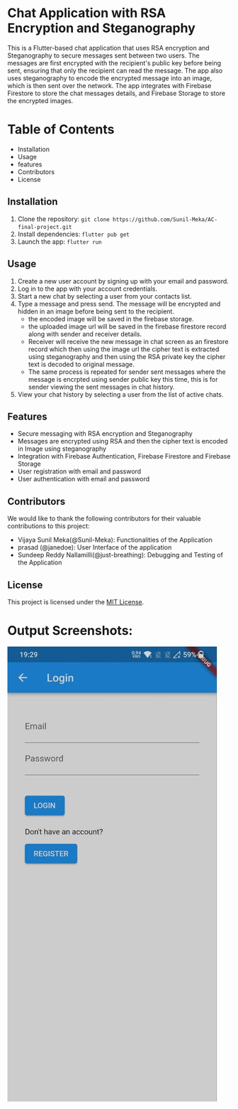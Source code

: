 # Chat Application with RSA Encryption and Steganography

This is a Flutter-based chat application that uses RSA encryption and Steganography to secure messages sent between two users. The messages are first encrypted with the recipient's public key before being sent, ensuring that only the recipient can read the message. The app also uses steganography to encode the encrypted message into an image, which is then sent over the network. The app integrates with Firebase Firestore to store the chat messages details, and Firebase Storage to store the encrypted images.

# Table of Contents

- Installation
- Usage
- features
- Contributors
- License

## Installation

1. Clone the repository: `git clone https://github.com/Sunil-Meka/AC-final-project.git`
2. Install dependencies: `flutter pub get`
3. Launch the app: `flutter run`

## Usage

1. Create a new user account by signing up with your email and password.
2. Log in to the app with your account credentials.
3. Start a new chat by selecting a user from your contacts list.
4. Type a message and press send. The message will be encrypted and hidden in an image before being sent to the recipient.
   - the encoded image will be saved in the firebase storage.
   - the uploaded image url will be saved in the firebase firestore record along with sender and receiver details.
   - Receiver will receive the new message in chat screen as an firestore record which then using the image url the cipher text is extracted using steganography and then using the RSA private key the cipher text is decoded to original message.
   - The same process is repeated for sender sent messages where the message is encrpted using sender public key this time, this is for sender viewing the sent messages in chat history.
5. View your chat history by selecting a user from the list of active chats.

## Features

- Secure messaging with RSA encryption and Steganography
- Messages are encrypted using RSA and then the cipher text is encoded in Image using steganography
- Integration with Firebase Authentication, Firebase Firestore and Firebase Storage
- User registration with email and password
- User authentication with email and password

## Contributors

We would like to thank the following contributors for their valuable contributions to this project:

- Vijaya Sunil Meka(@Sunil-Meka): Functionalities of the Application
- prasad (@janedoe): User Interface of the application
- Sundeep Reddy Nallamilli(@just-breathing): Debugging and Testing of the Application

## License

This project is licensed under the [MIT License](LICENSE).

# Output Screenshots:

![Login](outputs/login.jpeg)
